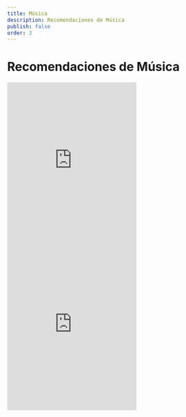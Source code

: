 ```yaml
---
title: Música
description: Recomendaciones de Música
publish: false
order: 3
---
```


# Recomendaciones de Música

<div style="block">
  <div style="display: inline-block">
    <iframe src="https://open.spotify.com/embed/playlist/3XMGeogfAGUsZHWdAAr7C3" width="300" height="380" frameborder="0" allowtransparency="true" allow="encrypted-media"></iframe>
  </div>
  <div style="display: inline-block">
    <iframe src="https://open.spotify.com/embed/playlist/1aYt9qObdvWJWvdz7UmtyN" width="300" height="380" frameborder="0" allowtransparency="true" allow="encrypted-media"></iframe>
  </div>
</div>
